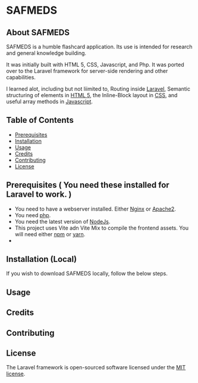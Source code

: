 # SAFMEDS

## About SAFMEDS

SAFMEDS is a humble flashcard application.
Its use is intended for research and general knowledge building. 

It was initially built with HTML 5, CSS, Javascript, and Php. 
It was ported over to the Laravel framework for server-side rendering and other capabilities.

I learned alot, including but not liimited to, Routing inside [Laravel](https://laravel.com/docs/10.x/routing#route-parameters), Semantic structuring of elements in [HTML 5](https://www.w3schools.com/html/html5_semantic_elements.asp), the Inline-Block layout in [CSS](https://www.w3schools.com/css/css_inline-block.asp), and useful array methods in [Javascript](https://www.w3schools.com/js/js_array_methods.asp).


## Table of Contents
- [Prerequisites](#prerequisites)
- [Installation](#installation)
- [Usage](#usage)
- [Credits](#credits)
- [Contributing](#contributing)
- [License](#license)

## Prerequisites ( You need these installed for Laravel to work. )
- You need to have a webserver installed. Either [Nginx](https://docs.nginx.com/nginx/admin-guide/installing-nginx/installing-nginx-open-source/) or [Apache2](https://httpd.apache.org/).
- You need [php](https://www.php.net/manual/en/install.php).
- You need the latest version of [NodeJs](https://nodejs.org/en).
- This project uses Vite adn Vite Mix to compile the frontend assets. You will need either [npm](https://docs.npmjs.com/downloading-and-installing-node-js-and-npm) or [yarn](https://classic.yarnpkg.com/lang/en/docs/install/#mac-stable).
- 

## Installation (Local)
If you wish to download SAFMEDS locally, follow the below steps. 

## Usage
## Credits

## Contributing


## License

The Laravel framework is open-sourced software licensed under the [MIT license](https://opensource.org/licenses/MIT).
